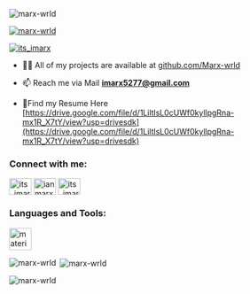 <p align="left"> <img src="https://komarev.com/ghpvc/?username=marx-wrld&label=Profile%20views&color=0e75b6&style=flat" alt="marx-wrld" /> </p>

<p align="left"> <a href="https://github.com/ryo-ma/github-profile-trophy"><img src="https://github-profile-trophy.vercel.app/?username=marx-wrld" alt="marx-wrld" /></a> </p>

<p align="left"> <a href="https://twitter.com/its_imarx" target="blank"><img src="https://img.shields.io/twitter/follow/its_imarx?logo=twitter&style=for-the-badge" alt="its_imarx" /></a> </p>

- 👨‍💻 All of my projects are available at [github.com/Marx-wrld](github.com/Marx-wrld)

- 📫 Reach me via Mail **imarx5277@gmail.com**

- 📄Find my Resume Here [https://drive.google.com/file/d/1LiltlsL0cUWf0kyllpgRna-mx1R_X7tY/view?usp=drivesdk](https://drive.google.com/file/d/1LiltlsL0cUWf0kyllpgRna-mx1R_X7tY/view?usp=drivesdk)

<h3 align="left">Connect with me:</h3>
<p align="left">
<a href="https://twitter.com/its_imarx" target="blank"><img align="center" src="https://raw.githubusercontent.com/rahuldkjain/github-profile-readme-generator/master/src/images/icons/Social/twitter.svg" alt="its_imarx" height="30" width="40" /></a>
<a href="https://linkedin.com/in/ian marx" target="blank"><img align="center" src="https://raw.githubusercontent.com/rahuldkjain/github-profile-readme-generator/master/src/images/icons/Social/linked-in-alt.svg" alt="ian marx" height="30" width="40" /></a>
<a href="https://instagram.com/its_imarx" target="blank"><img align="center" src="https://raw.githubusercontent.com/rahuldkjain/github-profile-readme-generator/master/src/images/icons/Social/instagram.svg" alt="its_imarx" height="30" width="40" /></a>
</p>

<h3 align="left">Languages and Tools:</h3>
<p align="left"> <a href="https://materializecss.com/" target="_blank" rel="noreferrer"> <img src="https://raw.githubusercontent.com/prplx/svg-logos/5585531d45d294869c4eaab4d7cf2e9c167710a9/svg/materialize.svg" alt="materialize" width="40" height="40"/> </a> </p>

<p><img align="left" src="https://github-readme-stats.vercel.app/api/top-langs?username=marx-wrld&show_icons=true&locale=en&layout=compact" alt="marx-wrld" /></p>

<p>&nbsp;<img align="center" src="https://github-readme-stats.vercel.app/api?username=marx-wrld&show_icons=true&locale=en" alt="marx-wrld" /></p>

<p><img align="center" src="https://github-readme-streak-stats.herokuapp.com/?user=marx-wrld&" alt="marx-wrld" /></p>
